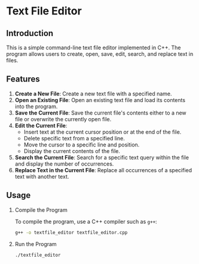 # Text File Editor

## Introduction
This is a simple command-line text file editor implemented in C++. The program allows users to create, open, save, edit, search, and replace text in files.

## Features

1. **Create a New File**: Create a new text file with a specified name.
2. **Open an Existing File**: Open an existing text file and load its contents into the program.
3. **Save the Current File**: Save the current file's contents either to a new file or overwrite the currently open file.
4. **Edit the Current File**:
   - Insert text at the current cursor position or at the end of the file.
   - Delete specific text from a specified line.
   - Move the cursor to a specific line and position.
   - Display the current contents of the file.
5. **Search the Current File**: Search for a specific text query within the file and display the number of occurrences.
6. **Replace Text in the Current File**: Replace all occurrences of a specified text with another text.

## Usage

1. Compile the Program

    To compile the program, use a C++ compiler such as `g++`:

    ```sh
    g++ -o textfile_editor textfile_editor.cpp
    ```

2. Run the Program
    ```sh
    ./textfile_editor
    ```
